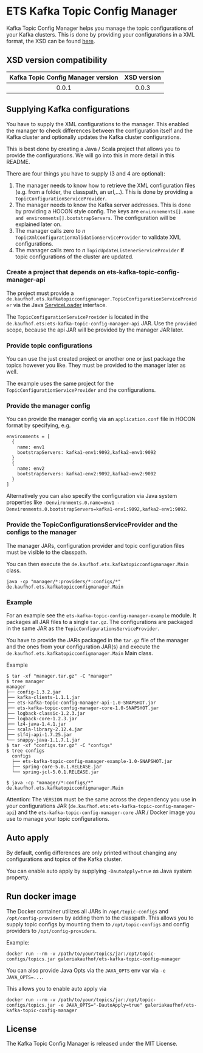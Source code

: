 # ETS Kafka Topic Config Manager

Kafka Topic Config Manager helps you manage the topic configurations of your Kafka clusters.
This is done by providing your configurations in a XML format, the XSD can be found [here](https://github.com/Galeria-Kaufhof/xsds/tree/gh-pages/ets-kafka-topic-config-manager).

## XSD version compatibility

| Kafka Topic Config Manager version | XSD version |
|:----------------------------------:|:-----------:|
| 0.0.1                              | 0.0.3       |

## Supplying Kafka configurations

You have to supply the XML configurations to the manager. This enabled the manager to check differences between the configuration itself and the Kafka cluster and optionally updates the Kafka cluster configurations.

This is best done by creating a Java / Scala project that allows you to provide the configurations. We will go into this in more detail in this README.

There are four things you have to supply (3 and 4 are optional):
1. The manager needs to know how to retrieve the XML configuration files (e.g. from a folder, the classpath, an url,...). This is done by providing a `TopicConfigurationServiceProvider`.
2. The manager needs to know the Kafka server addresses. This is done by providing a HOCON style config. The keys are `environements[].name and environments[].bootstrapServers`. The configuration will be explained later on.
3. The manager calls zero to _n_ `TopicXmlConfigurationValidationServiceProvider` to validate XML configurations.
4. The manager calls zero to _n_ `TopicUpdateListenerServiceProvider` if topic configurations of the cluster are updated.

### Create a project that depends on ets-kafka-topic-config-manager-api

The project must provide a `de.kaufhof.ets.kafkatopicconfigmanager.TopicConfigurationServiceProvider` via the Java [ServiceLoader](https://docs.oracle.com/javase/8/docs/api/java/util/ServiceLoader.html) interface.

The `TopicConfigurationServiceProvider` is located in the `de.kaufhof.ets:ets-kafka-topic-config-manager-api` JAR.
Use the `provided` scope, because the api JAR will be provided by the manager JAR later.

### Provide topic configurations

You can use the just created project or another one or just package the topics however you like.
They must be provided to the manager later as well.

The example uses the same project for the `TopicConfigurationServiceProvider` and the configurations.

### Provide the manager config

You can provide the manager config via an `application.conf` file in HOCON format by specifying, e.g.
```
environments = [
  {
    name: env1
    bootstrapServers: kafka1-env1:9092,kafka2-env1:9092
  }
  {
    name: env2
    bootstrapServers: kafka1-env2:9092,kafka2-env2:9092
  }
]
```

Alternatively you can also specify the configuration via Java system properties like
`-Denvironments.0.name=env1 -Denvironments.0.bootstrapServers=kafka1-env1:9092,kafka2-env1:9092`.

### Provide the TopicConfigurationsServiceProvider and the configs to the manager

The manager JARs, configuration provider and topic configuration files must be visible to the classpath.

You can then execute the `de.kaufhof.ets.kafkatopicconfigmanager.Main` class.

`java -cp "manager/*:providers/*:configs/*" de.kaufhof.ets.kafkatopicconfigmanager.Main`

### Example
For an example see the `ets-kafka-topic-config-manager-example` module.
It packages all JAR files to a single `tar.gz`.
The configurations are packaged in the same JAR as the `TopicConfigurationsServiceProvider`.

You have to provide the JARs packaged in the `tar.gz` file of the manager and the ones from your configuration JAR(s) and execute the `de.kaufhof.ets.kafkatopicconfigmanager.Main` Main class.

Example

```
$ tar -xf "manager.tar.gz" -C "manager"
$ tree manager
manager
├── config-1.3.2.jar
├── kafka-clients-1.1.1.jar
├── ets-kafka-topic-config-manager-api-1.0-SNAPSHOT.jar
├── ets-kafka-topic-config-manager-core-1.0-SNAPSHOT.jar
├── logback-classic-1.2.3.jar
├── logback-core-1.2.3.jar
├── lz4-java-1.4.1.jar
├── scala-library-2.12.4.jar
├── slf4j-api-1.7.25.jar
└── snappy-java-1.1.7.1.jar
$ tar -xf "configs.tar.gz" -C "configs"
$ tree configs
  configs
  ├── ets-kafka-topic-config-manager-example-1.0-SNAPSHOT.jar
  ├── spring-core-5.0.1.RELEASE.jar
  └── spring-jcl-5.0.1.RELEASE.jar

$ java -cp "manager/*:configs/*" de.kaufhof.ets.kafkatopicconfigmanager.Main
``` 

Attention: The `VERSION` must be the same across the dependency you use in your configurations JAR (`de.kaufhof.ets:ets-kafka-topic-config-manager-api`) and the `ets-kafka-topic-config-manager-core` JAR / Docker image you use to manage your topic configurations.


## Auto apply

By default, config differences are only printed without changing any configurations and topics of the Kafka cluster.

You can enable auto apply by supplying `-DautoApply=true` as Java system property.

## Run docker image

The Docker container utilizes all JARs in `/opt/topic-configs` and `/opt/config-providers` by adding them to the classpath.
This allows you to supply topic configs by mounting them to `/opt/topic-configs` and config providers to `/opt/config-providers`.

Example:

`docker run --rm -v /path/to/your/topics/jar:/opt/topic-configs/topics.jar galeriakaufhof/ets-kafka-topic-config-manager`

You can also provide Java Opts via the `JAVA_OPTS` env var via `-e JAVA_OPTS=...`.

This allows you to enable auto apply via

`docker run --rm -v /path/to/your/topics/jar:/opt/topic-configs/topics.jar -e JAVA_OPTS="-DautoApply=true" galeriakaufhof/ets-kafka-topic-config-manager`

## License

The Kafka Topic Config Manager is released under the MIT License.